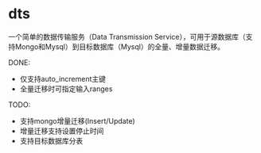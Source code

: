 # dts
一个简单的数据传输服务（Data Transmission Service），可用于源数据库（支持Mongo和Mysql）到目标数据库（Mysql）的全量、增量数据迁移。

DONE:
- 仅支持auto_increment主键
- 全量迁移时可指定输入ranges

TODO:
- 支持mongo增量迁移(Insert/Update)
- 增量迁移支持设置停止时间
- 支持目标数据库分表
